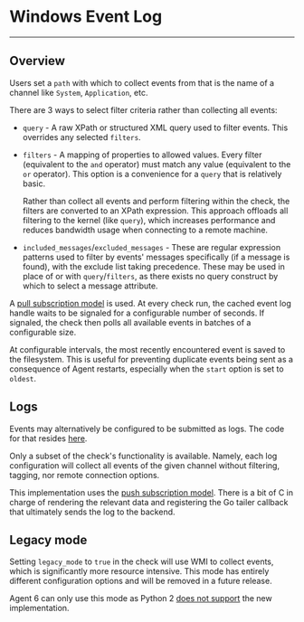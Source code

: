 # Windows Event Log

-----

## Overview

Users set a `path` with which to collect events from that is the name of a channel
like `System`, `Application`, etc.

There are 3 ways to select filter criteria rather than collecting all events:

- `query` - A raw XPath or structured XML query used to filter events. This overrides any selected `filters`.
- `filters` - A mapping of properties to allowed values. Every filter (equivalent to the `and` operator) must match
  any value (equivalent to the `or` operator). This option is a convenience for a `query` that is relatively basic.

    Rather than collect all events and perform filtering within the check, the filters are converted to an XPath
    expression. This approach offloads all filtering to the kernel (like `query`), which increases performance
    and reduces bandwidth usage when connecting to a remote machine.

- `included_messages`/`excluded_messages` - These are regular expression patterns used to filter by events' messages
  specifically (if a message is found), with the exclude list taking precedence. These may be used in place of or
  with `query`/`filters`, as there exists no query construct by which to select a message attribute.

A [pull subscription model](https://docs.microsoft.com/en-us/windows/win32/wes/subscribing-to-events#pull-subscriptions)
is used. At every check run, the cached event log handle waits to be signaled for a configurable number
of seconds. If signaled, the check then polls all available events in batches of a configurable size.

At configurable intervals, the most recently encountered event is saved to the filesystem. This is useful for preventing
duplicate events being sent as a consequence of Agent restarts, especially when the `start` option is set to `oldest`.

## Logs

Events may alternatively be configured to be submitted as logs. The code for that resides
[here](https://github.com/DataDog/datadog-agent/tree/main/pkg/logs/internal/tailers/windowsevent).

Only a subset of the check's functionality is available. Namely, each log configuration
will collect all events of the given channel without filtering, tagging, nor remote
connection options.

This implementation uses the [push subscription model](https://docs.microsoft.com/en-us/windows/win32/wes/subscribing-to-events#push-subscriptions).
There is a bit of C in charge of rendering the relevant data and registering the Go tailer
callback that ultimately sends the log to the backend.

## Legacy mode

Setting `legacy_mode` to `true` in the check will use WMI to collect events, which is significantly
more resource intensive. This mode has entirely different configuration options and will
be removed in a future release.

Agent 6 can only use this mode as Python 2 [does not support](https://github.com/mhammond/pywin32/issues/1546) the new implementation.
